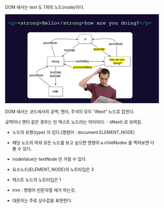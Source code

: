 DOM 에서는 text 도 1개의 노드(node)이다.

<img src="https://github.com/GeunHeeKim/FDS/blob/gh-pages/Source/images/text_node.PNG">

DOM 에서는 코드에서의 공백, 엔터, 주석이 모두 "#text" 노드로 잡힌다.

공백이나 엔터 같은 경우는  빈 텍스트 노드라는 의미이다. - (#text) 로 보여짐.

* 노드의 유형(type) 이 있다.(명령어 : document.ELEMENT_NODE)

* 해당 노드의 하위 모든 노드를 보고 싶으면 명령어 a.childNodes 를 찍어보면 다 볼 수 있다.

* nodeValue는 textNode 만 가질 수 있다.

* 요소노드(ELEMENT_NODE)의 노트타입은 3

* 텍스트 노드의 노트타입은 1

* trim : 명령어 빈문자열 제거 하는것.

* 대문자는 주로 상수값을 표현한다.
